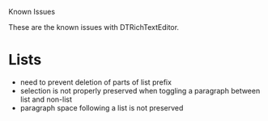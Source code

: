 Known Issues

These are the known issues with DTRichTextEditor.

Lists
=====

- need to prevent deletion of parts of list prefix
- selection is not properly preserved when toggling a paragraph between list and non-list
- paragraph space following a list is not preserved